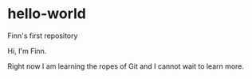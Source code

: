 # hello-world
Finn's first repository

Hi, I'm Finn.

Right now I am learning the ropes of Git and I cannot wait to learn more.
